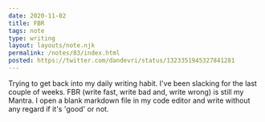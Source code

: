 ```yaml
---
date: 2020-11-02
title: FBR
tags: note
type: writing
layout: layouts/note.njk
permalink: /notes/83/index.html
posted: https://twitter.com/dandevri/status/1323351945327841281
---
```


Trying to get back into my daily writing habit. I've been slacking for the last couple of weeks. FBR (write fast, write bad and, write wrong) is still my Mantra. I open a blank markdown file in my code editor and write without any regard if it's 'good' or not.

